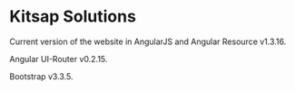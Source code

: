 # Kitsap Solutions
Current version of the website in AngularJS and Angular Resource v1.3.16.

Angular UI-Router v0.2.15.

Bootstrap v3.3.5.